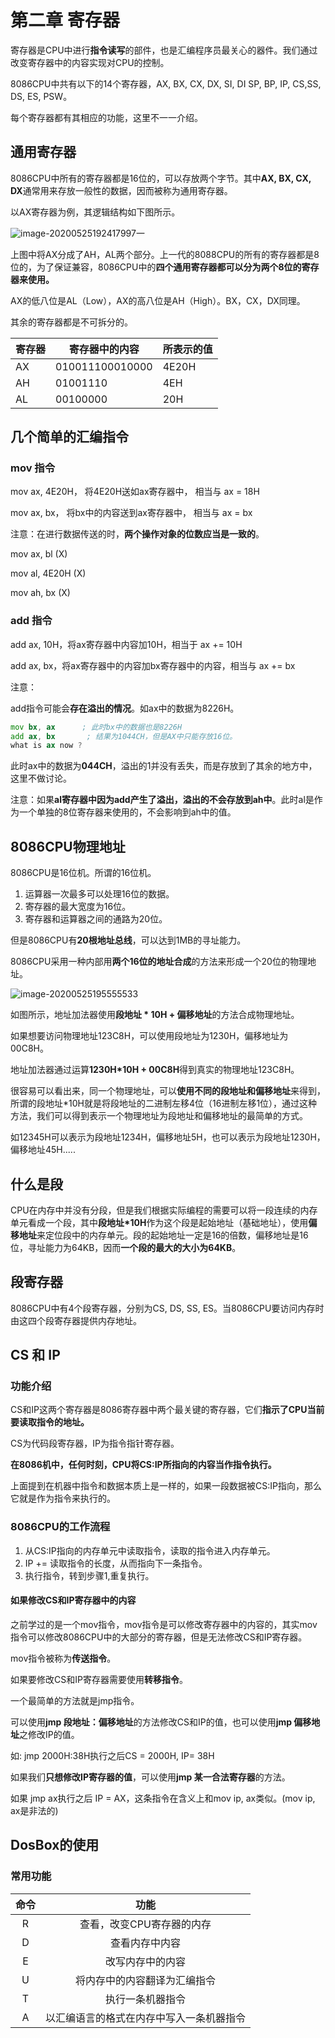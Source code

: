 # 第二章 寄存器

寄存器是CPU中进行**指令读写**的部件，也是汇编程序员最关心的器件。我们通过改变寄存器中的内容实现对CPU的控制。

8086CPU中共有以下的14个寄存器，AX, BX, CX, DX, SI, DI SP, BP, IP, CS,SS, DS, ES, PSW。

每个寄存器都有其相应的功能，这里不一一介绍。

## 通用寄存器

8086CPU中所有的寄存器都是16位的，可以存放两个字节。其中**AX, BX, CX, DX**通常用来存放一般性的数据，因而被称为通用寄存器。

以AX寄存器为例，其逻辑结构如下图所示。

![image-20200525192417997](/home/sher/.config/Typora/typora-user-images/image-20200525192417997.png)一

上图中将AX分成了AH，AL两个部分。上一代的8088CPU的所有的寄存器都是8位的，为了保证兼容，8086CPU中的**四个通用寄存器都可以分为两个8位的寄存器来使用。**

AX的低八位是AL（Low），AX的高八位是AH（High）。BX，CX，DX同理。

其余的寄存器都是不可拆分的。

| 寄存器 | 寄存器中的内容  | 所表示的值 |
| ------ | --------------- | ---------- |
| AX     | 010011100010000 | 4E20H      |
| AH     | 01001110        | 4EH        |
| AL     | 00100000        | 20H        |

## 几个简单的汇编指令

### mov 指令

mov ax, 4E20H， 将4E20H送如ax寄存器中， 相当与 ax = 18H

mov ax, bx， 将bx中的内容送到ax寄存器中， 相当与 ax = bx

注意：在进行数据传送的时，**两个操作对象的位数应当是一致的**。

mov ax, bl (X)

mov al, 4E20H (X)

mov ah, bx (X)

### add 指令

add ax, 10H，将ax寄存器中内容加10H，相当于 ax += 10H

add ax, bx，将ax寄存器中的内容加bx寄存器中的内容，相当与 ax += bx

注意：

add指令可能会**存在溢出的情况**。如ax中的数据为8226H。

```asm
mov bx, ax 		; 此时bx中的数据也是8226H
add ax, bx		 ; 结果为1044CH，但是AX中只能存放16位。
what is ax now ?
```

此时ax中的数据为**044CH**，溢出的1并没有丢失，而是存放到了其余的地方中，这里不做讨论。

注意：如果**al寄存器中因为add产生了溢出，溢出的不会存放到ah中**。此时al是作为一个单独的8位寄存器来使用的，不会影响到ah中的值。

## 8086CPU物理地址

8086CPU是16位机。所谓的16位机。

1. 运算器一次最多可以处理16位的数据。
2. 寄存器的最大宽度为16位。
3. 寄存器和运算器之间的通路为20位。

但是8086CPU有**20根地址总线**，可以达到1MB的寻址能力。

8086CPU采用一种内部用**两个16位的地址合成**的方法来形成一个20位的物理地址。

![image-20200525195555533](/home/sher/.config/Typora/typora-user-images/image-20200525195555533.png)

如图所示，地址加法器使用**段地址 * 10H + 偏移地址**的方法合成物理地址。

如果想要访问物理地址123C8H，可以使用段地址为1230H，偏移地址为00C8H。

地址加法器通过运算**1230H*10H + 00C8H**得到真实的物理地址123C8H。

很容易可以看出来，同一个物理地址，可以**使用不同的段地址和偏移地址**来得到，所谓的段地址*10H就是将段地址的二进制左移4位（16进制左移1位），通过这种方法，我们可以得到表示一个物理地址为段地址和偏移地址的最简单的方式。

如12345H可以表示为段地址1234H，偏移地址5H，也可以表示为段地址1230H，偏移地址45H.....

## 什么是段

CPU在内存中并没有分段，但是我们根据实际编程的需要可以将一段连续的内存单元看成一个段，其中**段地址*10H**作为这个段是起始地址（基础地址），使用**偏移地址**来定位段中的内存单元。段的起始地址一定是16的倍数，偏移地址是16位，寻址能力为64KB，因而**一个段的最大的大小为64KB**。

## 段寄存器

8086CPU中有4个段寄存器，分别为CS, DS, SS, ES。当8086CPU要访问内存时由这四个段寄存器提供内存地址。

## CS 和 IP

### 功能介绍

CS和IP这两个寄存器是8086寄存器中两个最关键的寄存器，它们**指示了CPU当前要读取指令的地址。**

CS为代码段寄存器，IP为指令指针寄存器。

**在8086机中，任何时刻，CPU将CS:IP所指向的内容当作指令执行。**

上面提到在机器中指令和数据本质上是一样的，如果一段数据被CS:IP指向，那么它就是作为指令来执行的。

### 8086CPU的工作流程

1. 从CS:IP指向的内存单元中读取指令，读取的指令进入内存单元。
2. IP += 读取指令的长度，从而指向下一条指令。
3. 执行指令，转到步骤1,重复执行。

#### 如果修改CS和IP寄存器中的内容

之前学过的是一个mov指令，mov指令是可以修改寄存器中的内容的，其实mov指令可以修改8086CPU中的大部分的寄存器，但是无法修改CS和IP寄存器。

mov指令被称为**传送指令**。

如果要修改CS和IP寄存器需要使用**转移指令**。

一个最简单的方法就是jmp指令。

可以使用**jmp 段地址：偏移地址**的方法修改CS和IP的值，也可以使用**jmp 偏移地址**之修改IP的值。

如: jmp 2000H:38H执行之后CS = 2000H, IP= 38H

如果我们**只想修改IP寄存器的值**，可以使用**jmp 某一合法寄存器**的方法。

如果 jmp ax执行之后 IP = AX，这条指令在含义上和mov ip, ax类似。(mov ip, ax是非法的)

## DosBox的使用

### 常用功能

| 命令 |                   功能                   |
| :--: | :--------------------------------------: |
|  R   |        查看，改变CPU寄存器的内存         |
|  D   |              查看内存中内容              |
|  E   |             改写内存中的内容             |
|  U   |       将内存中的内容翻译为汇编指令       |
|  T   |             执行一条机器指令             |
|  A   | 以汇编语言的格式在内存中写入一条机器指令 |

